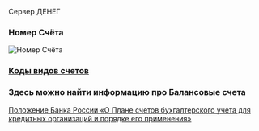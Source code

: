 Сервер ДЕНЕГ

### Номер Счёта 
![Номер Счёта](https://upload.wikimedia.org/wikipedia/commons/9/93/RKO.png)

### [Коды видов счетов](https://www.consultant.ru/document/cons_doc_LAW_356533/3321bf4814a0a8dd9ba4aa436fd39959330dd84e/)

### Здесь можно найти информацию про Балансовые счета
[Положение Банка России «О Плане счетов бухгалтерского учета для кредитных организаций и порядке его применения»](https://cbr.ru/Queries/UniDbQuery/File/90134/252)